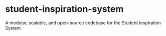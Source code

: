 # student-inspiration-system
A modular, scalable, and open-source codebase for the Student Inspiration System
